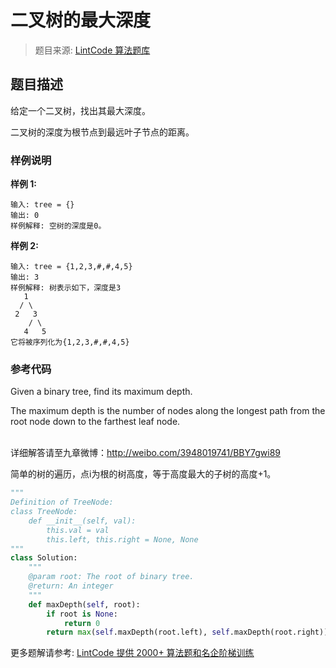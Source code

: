 # 二叉树的最大深度
 > 题目来源: [LintCode 算法题库](https://www.lintcode.com/problem/maximum-depth-of-binary-tree/?utm_source=sc-github-wzz)
 ## 题目描述
 给定一个二叉树，找出其最大深度。

二叉树的深度为根节点到最远叶子节点的距离。
 ### 样例说明
 **样例  1:**

```
输入: tree = {}
输出: 0	
样例解释: 空树的深度是0。
```
**样例  2:**

```
输入: tree = {1,2,3,#,#,4,5}
输出: 3
样例解释: 树表示如下，深度是3
   1
  / \                
 2   3                
    / \                
   4   5
它将被序列化为{1,2,3,#,#,4,5}
```

 ### 参考代码
 Given a binary tree, find its maximum depth.

The maximum depth is the number of nodes along the longest path from the root node down to the farthest leaf node.<div><br></div><div>详细解答请至九章微博：<a href="http://weibo.com/3948019741/BBY7gwi89" target="_blank">http://weibo.com/3948019741/BBY7gwi89</a></div>

简单的树的遍历，点i为根的树高度，等于高度最大的子树的高度+1。
```python
"""
Definition of TreeNode:
class TreeNode:
    def __init__(self, val):
        this.val = val
        this.left, this.right = None, None
"""
class Solution:
    """
    @param root: The root of binary tree.
    @return: An integer
    """ 
    def maxDepth(self, root):
        if root is None:
            return 0
        return max(self.maxDepth(root.left), self.maxDepth(root.right)) + 1
```
 更多题解请参考: [LintCode 提供 2000+ 算法题和名企阶梯训练](https://www.lintcode.com/problem/?utm_source=sc-github-wzz)
